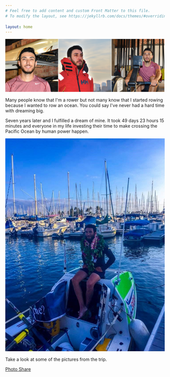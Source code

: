 ```yaml
---
# Feel free to add content and custom Front Matter to this file.
# To modify the layout, see https://jekyllrb.com/docs/themes/#overriding-theme-defaults

layout: home
---
```

![trio](/assets/images/main/trio.png?width=50%)

Many people know that I'm a rower but not many know that I started rowing because I wanted to row an ocean. You could say I've never had a hard time with dreaming big. 

Seven years later and I fulfilled a dream of mine. It took 49 days 23 hours 15 minutes and everyone in my life investing their time to make crossing the Pacific Ocean by human power happen. 

![Landing day](/assets/images/main/contentment.jpg?width=25)

Take a look at some of the pictures from the trip. 

[Photo Share](https://urldefense.proofpoint.com/v2/url?u=https-3A__www.amazon.com_photos_share_Urf0zsD7F4jb7o30BdKvi4BUSpH43ZufEzmecTWgNDG&d=DwMBaQ&c=pLULRYW__RtkwsQUPxJVDGboCTdgji3AcHNJU0BpTJE&r=H4qOhdmXu44OfPlzZmycsOTi6SRvhexIeS_nVNHZwTc&m=51go8UiGfk1TYcRV8HLdn9hRanD1DI5-Amh8MIY-Uro&s=PtxPTcOdS1XQT1ysmCE-g58VaWiryIZuTE4xy9Xywkw&e=)